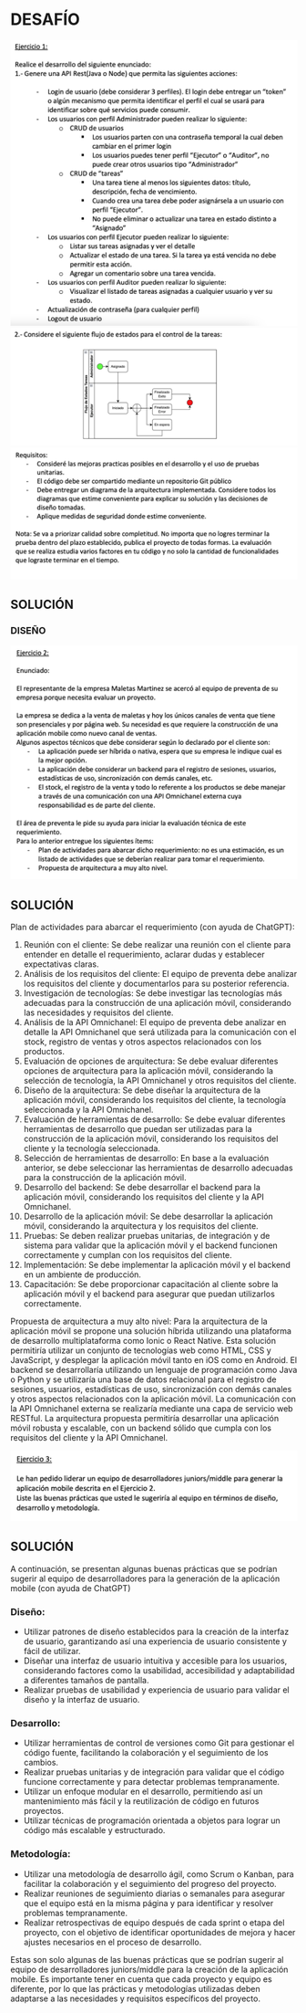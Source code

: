 # DESAFÍO

![Diagrama de la solución](docs/images/ionix-challenge-01.png)
![Diagrama de la solución](docs/images/ionix-challenge-02.png)
![Diagrama de la solución](docs/images/ionix-challenge-03.png)

## SOLUCIÓN

### DISEÑO




![Diagrama de la solución](docs/images/ionix-challenge-04.png)

## SOLUCIÓN

Plan de actividades para abarcar el requerimiento (con ayuda de ChatGPT):
1. Reunión con el cliente: Se debe realizar una reunión con el cliente para entender en detalle el requerimiento, aclarar dudas y establecer expectativas claras.
2. Análisis de los requisitos del cliente: El equipo de preventa debe analizar los requisitos del cliente y documentarlos para su posterior referencia.
3. Investigación de tecnologías: Se debe investigar las tecnologías más adecuadas para la construcción de una aplicación móvil, considerando las necesidades y requisitos del cliente.
4. Análisis de la API Omnichanel: El equipo de preventa debe analizar en detalle la API Omnichanel que será utilizada para la comunicación con el stock, registro de ventas y otros aspectos relacionados con los productos.
5. Evaluación de opciones de arquitectura: Se debe evaluar diferentes opciones de arquitectura para la aplicación móvil, considerando la selección de tecnología, la API Omnichanel y otros requisitos del cliente.
6. Diseño de la arquitectura: Se debe diseñar la arquitectura de la aplicación móvil, considerando los requisitos del cliente, la tecnología seleccionada y la API Omnichanel.
7. Evaluación de herramientas de desarrollo: Se debe evaluar diferentes herramientas de desarrollo que puedan ser utilizadas para la construcción de la aplicación móvil, considerando los requisitos del cliente y la tecnología seleccionada.
8. Selección de herramientas de desarrollo: En base a la evaluación anterior, se debe seleccionar las herramientas de desarrollo adecuadas para la construcción de la aplicación móvil.
9. Desarrollo del backend: Se debe desarrollar el backend para la aplicación móvil, considerando los requisitos del cliente y la API Omnichanel.
10. Desarrollo de la aplicación móvil: Se debe desarrollar la aplicación móvil, considerando la arquitectura y los requisitos del cliente.
11. Pruebas: Se deben realizar pruebas unitarias, de integración y de sistema para validar que la aplicación móvil y el backend funcionen correctamente y cumplan con los requisitos del cliente.
12. Implementación: Se debe implementar la aplicación móvil y el backend en un ambiente de producción.
13. Capacitación: Se debe proporcionar capacitación al cliente sobre la aplicación móvil y el backend para asegurar que puedan utilizarlos correctamente.

Propuesta de arquitectura a muy alto nivel:
Para la arquitectura de la aplicación móvil se propone una solución híbrida utilizando una plataforma de desarrollo multiplataforma como Ionic o React Native. Esta solución permitiría utilizar un conjunto de tecnologías web como HTML, CSS y JavaScript, y desplegar la aplicación móvil tanto en iOS como en Android.
El backend se desarrollaría utilizando un lenguaje de programación como Java o Python y se utilizaría una base de datos relacional para el registro de sesiones, usuarios, estadísticas de uso, sincronización con demás canales y otros aspectos relacionados con la aplicación móvil. La comunicación con la API Omnichanel externa se realizaría mediante una capa de servicio web RESTful.
La arquitectura propuesta permitiría desarrollar una aplicación móvil robusta y escalable, con un backend sólido que cumpla con los requisitos del cliente y la API Omnichanel.

![Diagrama de la solución](docs/images/ionix-challenge-05.png)

## SOLUCIÓN

A continuación, se presentan algunas buenas prácticas que se podrían sugerir al equipo de desarrolladores para la generación de la aplicación mobile (con ayuda de ChatGPT)

### Diseño:
- Utilizar patrones de diseño establecidos para la creación de la interfaz de usuario, garantizando así una experiencia de usuario consistente y fácil de utilizar.
- Diseñar una interfaz de usuario intuitiva y accesible para los usuarios, considerando factores como la usabilidad, accesibilidad y adaptabilidad a diferentes tamaños de pantalla.
- Realizar pruebas de usabilidad y experiencia de usuario para validar el diseño y la interfaz de usuario.

### Desarrollo:
- Utilizar herramientas de control de versiones como Git para gestionar el código fuente, facilitando la colaboración y el seguimiento de los cambios.
- Realizar pruebas unitarias y de integración para validar que el código funcione correctamente y para detectar problemas tempranamente.
- Utilizar un enfoque modular en el desarrollo, permitiendo así un mantenimiento más fácil y la reutilización de código en futuros proyectos.
- Utilizar técnicas de programación orientada a objetos para lograr un código más escalable y estructurado.

### Metodología:
- Utilizar una metodología de desarrollo ágil, como Scrum o Kanban, para facilitar la colaboración y el seguimiento del progreso del proyecto.
- Realizar reuniones de seguimiento diarias o semanales para asegurar que el equipo está en la misma página y para identificar y resolver problemas tempranamente.
- Realizar retrospectivas de equipo después de cada sprint o etapa del proyecto, con el objetivo de identificar oportunidades de mejora y hacer ajustes necesarios en el proceso de desarrollo.

Estas son solo algunas de las buenas prácticas que se podrían sugerir al equipo de desarrolladores juniors/middle para la creación de la aplicación mobile. Es importante tener en cuenta que cada proyecto y equipo es diferente, por lo que las prácticas y metodologías utilizadas deben adaptarse a las necesidades y requisitos específicos del proyecto.
